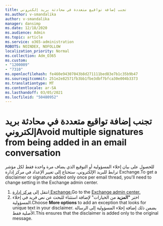 ```yaml
---
title: تجنب إضافة تواقيع متعددة في محادثة بريد إلكتروني
ms.author: v-smandalika
author: v-smandalika
manager: dansimp
ms.date: 12/18/2020
ms.audience: Admin
ms.topic: article
ms.service: o365-administration
ROBOTS: NOINDEX, NOFOLLOW
localization_priority: Normal
ms.collection: Adm_O365
ms.custom:
- "1200009"
- "7310"
ms.openlocfilehash: fe460e94307043b8d271111bed83e7b1c35b9b47
ms.sourcegitcommit: 251e2e82571fb3bb1fbe3dbf7bfca30e004b3373
ms.translationtype: MT
ms.contentlocale: ar-SA
ms.lasthandoff: 03/05/2021
ms.locfileid: "50480952"
---
```

# <a name="avoid-multiple-signatures-from-being-added-in-an-email-conversation"></a><span data-ttu-id="d6f4c-102">تجنب إضافة تواقيع متعددة في محادثة بريد إلكتروني</span><span class="sxs-lookup"><span data-stu-id="d6f4c-102">Avoid multiple signatures from being added in an email conversation</span></span>

<span data-ttu-id="d6f4c-103">للحصول على بيان إخلاء المسؤولية أو التوقيع الذي يضاف مرة واحدة فقط لكل مؤشر ترابط للبريد الإلكتروني، ستحتاج إلى تغيير الإعداد في مركز إدارة Exchange.</span><span class="sxs-lookup"><span data-stu-id="d6f4c-103">To get a disclaimer or signature added only once per email thread, you'll need to change setting in the Exchange admin center.</span></span>

1. <span data-ttu-id="d6f4c-104">انتقل إلى [مركز إدارة Exchange.](https://go.microsoft.com/fwlink/p/?linkid=2059104)</span><span class="sxs-lookup"><span data-stu-id="d6f4c-104">Go to the [Exchange admin center.](https://go.microsoft.com/fwlink/p/?linkid=2059104)</span></span>
2. <span data-ttu-id="d6f4c-105">اختر **"المزيد** من الخيارات" لإضافة استثناء للبحث عن نص فريد في إخلاء المسؤولية.</span><span class="sxs-lookup"><span data-stu-id="d6f4c-105">Choose **More options** to add an exception that looks for unique text in your disclaimer.</span></span> <span data-ttu-id="d6f4c-106">يضمن ذلك إضافة إخلاء المسؤولية إلى الرسالة الأصلية فقط.</span><span class="sxs-lookup"><span data-stu-id="d6f4c-106">This ensures that the disclaimer is added only to the original message.</span></span>

